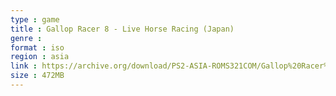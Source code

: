 ```yaml
---
type : game
title : Gallop Racer 8 - Live Horse Racing (Japan)
genre : 
format : iso
region : asia
link : https://archive.org/download/PS2-ASIA-ROMS321COM/Gallop%20Racer%208%20-%20Live%20Horse%20Racing%20%28Japan%29.7z
size : 472MB
---
```


